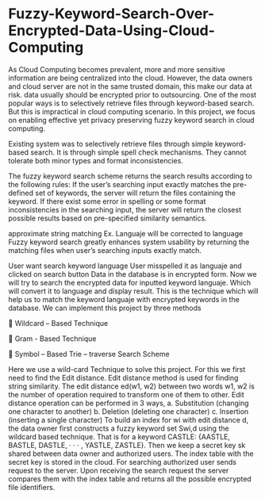 # Fuzzy-Keyword-Search-Over-Encrypted-Data-Using-Cloud-Computing

As Cloud Computing becomes prevalent, more and more sensitive information are being centralized into the cloud. 
 However, the data owners and cloud server are not in the same trusted domain,  this make our data at risk. 
data usually should be encrypted prior to outsourcing.
 One of the most popular ways is to selectively retrieve files through keyword-based search. 
But this is impractical in cloud computing scenario.
In this project, we focus on enabling effective yet privacy preserving fuzzy keyword search in cloud computing.


Existing system was to selectively retrieve files through simple keyword-based search.
It  is through simple spell check mechanisms. 
They cannot tolerate both minor types and format inconsistencies.

The fuzzy keyword search scheme returns the search results according to the following rules: 
If the user’s searching input exactly matches the pre-defined set of keywords, the server will return the files containing the keyword.
If there exist some error in spelling or some format inconsistencies in the searching input, the server will return the closest possible results based on pre-specified similarity semantics. 

approximate string matching
	Ex. Languaje will be corrected to language
 Fuzzy keyword search greatly enhances system usability by returning the matching files when user’s searching inputs exactly match. 

User want search keyword language
User misspelled it as languaje and clicked on search button
Data in the database is in encrypted form.
Now we will try to search the encrypted data for inputted keyword languaje. Which will convert it  to language and display result.
This is the technique which will help us to match the keyword languaje with encrypted keywords in the database.
We can implement this project by three methods

 Wildcard – Based Technique 

 Gram - Based Technique 

 Symbol – Based Trie – traverse Search Scheme 

Here we use a wild-card Technique to solve this project. For this we first need to find the Edit distance. 
Edit distance method is used for finding string similarity.
The edit distance ed(w1, w2) between two words w1, w2 is the number of operation required to transform one of them to other.
Edit distance operation can be performed in 3 ways,
    a. Substitution (changing one character to another)
    b. Deletion (deleting one character)
    c. Insertion (inserting a single character)
To build an index for wi with edit distance d, the data owner first constructs a fuzzy keyword set Swi,d using the wildcard based technique.
That is for a keyword CASTLE: {AASTLE, BASTLE, DASTLE, · · · , YASTLE, ZASTLE}.
Then we keep a secret key sk shared between data owner and authorized users.
The index table with the secret key is stored in the cloud.
For searching authorized user sends request to the server.
Upon receiving the search request the server compares them with the index table and returns all the possible encrypted file identifiers.

